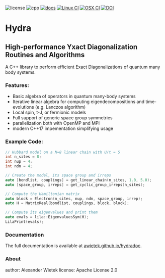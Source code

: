 ![license](https://img.shields.io/github/license/awietek/hydra)
![cpp](https://img.shields.io/badge/C++-17-blue.svg)
[![docs](https://img.shields.io/badge/Documentation-here-red.svg)](https://awietek.github.io/hydradoc)
[![Linux CI](https://github.com/awietek/hydra/actions/workflows/linux.yml/badge.svg?style=for-the-badge)](https://github.com/awietek/hydra/actions/workflows/linux.yml)
[![OSX CI](https://github.com/awietek/hydra/actions/workflows/macosx.yml/badge.svg?style=for-the-badge)](https://github.com/awietek/hydra/actions/workflows/macosx.yml)
[![DOI](https://zenodo.org/badge/169422780.svg)](https://zenodo.org/badge/latestdoi/169422780)


# Hydra
## High-performance Yxact Diagonalization Routines and Algorithms

A C++ library to perform efficient Exact Diagonalizations of quantum many body systems. 

### Features:
- Basic algebra of operators in quantum many-body systems
- Iterative linear algebra for computing eigendecompositions and time-evolutions (e.g. Lanczos algorithm)
- Local spin, t-J, or fermionic models
- Full support of generic space group symmetries
- parallelization both with OpenMP and MPI
- modern C++17 impementation simplifying usage

### Example Code:
```cpp
// Hubbard model on a N=8 linear chain with U/t = 5
int n_sites = 8;
int nup = 4;
int ndn = 4;

// Create the model, its space group and irreps
auto [bondlist, couplings] = get_linear_chain(n_sites, 1.0, 5.0);
auto [space_group, irreps] = get_cyclic_group_irreps(n_sites);

// Compute the Hamiltonian matrix
auto block = Electron(n_sites, nup, ndn, space_group, irrep);
auto H = MatrixReal(bondlist, couplings, block, block);

// Compute its eigenvalues and print them
auto evals = lila::EigenvaluesSym(H);
LilaPrint(evals);
```

### Documentation
The full documentation is available at [awietek.github.io/hydradoc](https://awietek.github.io/hydradoc).

### About
author:   Alexander Wietek
license:   Apache License 2.0
